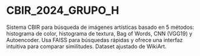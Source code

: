 # CBIR_2024_GRUPO_H
Sistema CBIR para búsqueda de imágenes artísticas basado en 5 métodos: histograma de color, histograma de textura, Bag of Words, CNN (VGG19) y Autoencoder. Usa FAISS para búsquedas rápidas y ofrece una interfaz intuitiva para comparar similitudes. Dataset ajustado de WikiArt.

